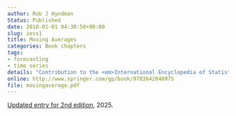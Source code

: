 ```yaml
---
author: Rob J Hyndman
Status: Published
date: 2010-01-01 04:30:50+00:00
slug: iess1
title: Moving Averages
categories: Book chapters
tags:
- forecasting
- time series
details: "Contribution to the <em>International Encyclopedia of Statistical Science</em>, ed. Miodrag Lovric, Springer. pp.866-869"
online: http://www.springer.com/gp/book/9783642048975
file: movingaverage.pdf
---
```


[Updated entry for 2nd edition](/publications/iess1b.md), 2025.
